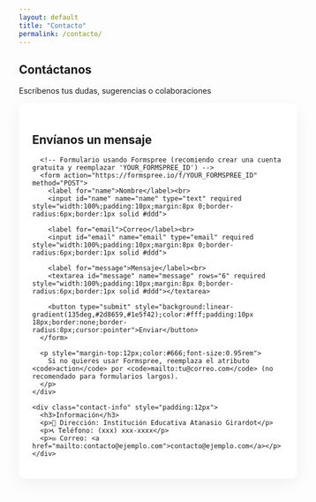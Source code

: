 ```yaml
---
layout: default
title: "Contacto"
permalink: /contacto/
---
```


<section class="page-header">
  <div class="container">
    <h1 class="page-title">Contáctanos</h1>
    <p class="page-subtitle">Escríbenos tus dudas, sugerencias o colaboraciones</p>
  </div>
</section>

<section class="contact-section container">
  <div class="contact-grid" style="display:grid;grid-template-columns:1fr;gap:24px;max-width:900px;margin:0 auto;">
    <div class="contact-card" style="background:#fff;padding:24px;border-radius:12px;box-shadow:0 8px 30px rgba(0,0,0,0.06)">
      <h2>Envíanos un mensaje</h2>

      <!-- Formulario usando Formspree (recomiendo crear una cuenta gratuita y reemplazar 'YOUR_FORMSPREE_ID') -->
      <form action="https://formspree.io/f/YOUR_FORMSPREE_ID" method="POST">
        <label for="name">Nombre</label><br>
        <input id="name" name="name" type="text" required style="width:100%;padding:10px;margin:8px 0;border-radius:6px;border:1px solid #ddd">

        <label for="email">Correo</label><br>
        <input id="email" name="email" type="email" required style="width:100%;padding:10px;margin:8px 0;border-radius:6px;border:1px solid #ddd">

        <label for="message">Mensaje</label><br>
        <textarea id="message" name="message" rows="6" required style="width:100%;padding:10px;margin:8px 0;border-radius:6px;border:1px solid #ddd"></textarea>

        <button type="submit" style="background:linear-gradient(135deg,#2d8659,#1e5f42);color:#fff;padding:10px 18px;border:none;border-radius:8px;cursor:pointer">Enviar</button>
      </form>

      <p style="margin-top:12px;color:#666;font-size:0.95rem">
        Si no quieres usar Formspree, reemplaza el atributo <code>action</code> por <code>mailto:tu@correo.com</code> (no recomendado para formularios largos).
      </p>
    </div>

    <div class="contact-info" style="padding:12px">
      <h3>Información</h3>
      <p>📍 Dirección: Institución Educativa Atanasio Girardot</p>
      <p>📞 Teléfono: (xxx) xxx-xxxx</p>
      <p>✉️ Correo: <a href="mailto:contacto@ejemplo.com">contacto@ejemplo.com</a></p>
    </div>
  </div>
</section>
